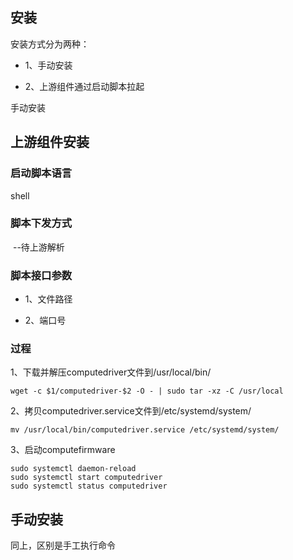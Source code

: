 ## 安装

安装方式分为两种：

- 1、手动安装

- 2、上游组件通过启动脚本拉起

手动安装





## 上游组件安装

### 启动脚本语言

shell

### 脚本下发方式

​		--待上游解析

### 脚本接口参数

- 1、文件路径

- 2、端口号

### 过程

1、下载并解压computedriver文件到/usr/local/bin/

```shell
wget -c $1/computedriver-$2 -O - | sudo tar -xz -C /usr/local
```

2、拷贝computedriver.service文件到/etc/systemd/system/

```shell
mv /usr/local/bin/computedriver.service /etc/systemd/system/
```

3、启动computefirmware

```shell
sudo systemctl daemon-reload
sudo systemctl start computedriver
sudo systemctl status computedriver
```



## 手动安装

同上，区别是手工执行命令